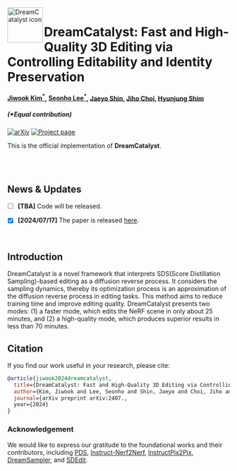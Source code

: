 <!--

DreamCatalyst (arXiv 2024.07)

Authors
* Jiwook Kim (https://github.com/tom919654)
* Seonho Lee (https://github.com/glanceyes)
* Jaeyo Shin (https://github.com/j-mayo)
* Jiho Choi (https://github.com/JihoChoi)

-->





<img align="left" width="80" height="80" src="" alt="DreamCatalyst icon">

# DreamCatalyst: Fast and High-Quality 3D Editing via Controlling Editability and Identity Preservation

<h4 align="">
<a href="https://scholar.google.co.kr/citations?user=i0OKV8wAAAAJ&hl=en">Jiwook Kim<sup>*</sup></a>, <a href="https://scholar.google.co.kr/citations?user=DFKGTG0AAAAJ&hl=en">Seonho Lee<sup>*</sup></a>, <a href="https://scholar.google.com/citations?user=UbZM7nQAAAAJ&hl=en">Jaeyo Shin</a>, <a href="https://scholar.google.co.kr/citations?user=uvwpFpIAAAAJ&hl=en">Jiho Choi</a>, <a href="https://scholar.google.co.kr/citations?user=KB5XZGIAAAAJ&hl=en">Hyunjung Shim</a><br>
</h4>
<h5 align="">
(*Equal contribution)<br>
</h5>

[![arXiv](https://img.shields.io/badge/arXiv-2407.-b31b1b.svg)](https://arxiv.org/abs/)
[![Project page](https://img.shields.io/badge/Project-Page-brightgreen)](https://dream-catalyst.github.io/)

This is the official implementation of **DreamCatalyst**.

<br/>

<br/>

## News & Updates



- [ ] **[TBA]** Code will be released.

- [x] **[2024/07/17]** The paper is released [here]().

<br/>

## Introduction

DreamCatalyst is a novel framework that interprets SDS(Score Distillation Sampling)-based editing as a diffusion reverse process. It considers the sampling dynamics, thereby its optimization process is an approximation of the diffusion reverse process in editing tasks. This method aims to reduce training time and improve editing quality. DreamCatalyst presents two modes: (1) a faster mode, which edits the NeRF scene in only about 25 minutes, and (2) a high-quality mode, which produces superior results in less than 70 minutes.

<!--

<div align="center">
    <img src="assets/main_figure.png" alt="drawing"/>
</div>


-->



## Citation

If you find our work useful in your research, please cite:

```BiBTeX
@article{jiwook2024dreamcatalyst,
  title={DreamCatalyst: Fast and High-Quality 3D Editing via Controlling Editability and Identity Preservation},
  author={Kim, Jiwook and Lee, Seonho and Shin, Jaeyo and Choi, Jiho and Shim, Hyunjung},
  journal={arXiv preprint arXiv:2407.,
  year={2024}
}
```



### Acknowledgement

We would like to express our gratitude to the foundational works and their contributors, including [PDS](https://posterior-distillation-sampling.github.io/), [Instruct-Nerf2Nerf](https://instruct-nerf2nerf.github.io/), [InstructPix2Pix](https://github.com/timothybrooks/instruct-pix2pix), [DreamSampler](https://arxiv.org/abs/2403.11415), and [SDEdit](https://sde-image-editing.github.io/).
